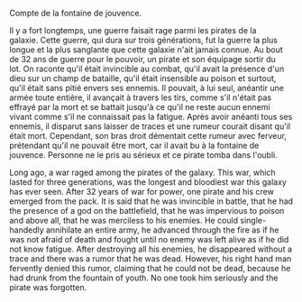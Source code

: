 Compte de la fontaine de jouvence.

Il y a fort longtemps, une guerre faisait rage parmi les pirates de la galaxie. Cette guerre, qui dura sur trois générations, fut la guerre la plus longue et la plus sanglante que cette galaxie n'ait jamais connue. Au bout de 32 ans de guerre pour le pouvoir, un pirate et son équipage sortir du lot. On raconte qu'il était invincible au combat, qu'il avait la présence d'un dieu sur un champ de bataille, qu'il était insensible au poison et surtout, qu'il était sans pitié envers ses ennemis. Il pouvait, à lui seul, anéantir une armée toute entière, il avançait à travers les tirs, comme s'il n'était pas effrayé par la mort et se battait jusqu'à ce qu'il ne reste aucun ennemi vivant comme s'il ne connaissait pas la fatigue. Après avoir anéanti tous ses ennemis, il disparut sans laisser de traces et une rumeur courait disant qu'il était mort. Cependant, son bras droit démentait cette rumeur avec ferveur, prétendant qu'il ne pouvait être mort, car il avait bu à la fontaine de jouvence. Personne ne le pris au sérieux et ce pirate tomba dans l'oubli.





Long ago, a war raged among the pirates of the galaxy. This war, which lasted for three generations, was the longest and bloodiest war this galaxy has ever seen. After 32 years of war for power, one pirate and his crew emerged from the pack. It is said that he was invincible in battle, that he had the presence of a god on the battlefield, that he was impervious to poison and above all, that he was merciless to his enemies. He could single-handedly annihilate an entire army, he advanced through the fire as if he was not afraid of death and fought until no enemy was left alive as if he did not know fatigue. After destroying all his enemies, he disappeared without a trace and there was a rumor that he was dead. However, his right hand man fervently denied this rumor, claiming that he could not be dead, because he had drunk from the fountain of youth. No one took him seriously and the pirate was forgotten.




